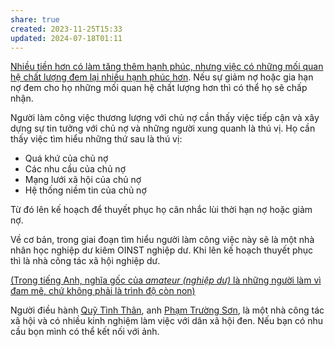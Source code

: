 ```yaml
---
share: true
created: 2023-11-25T15:33
updated: 2024-07-18T01:11
---
```

[Nhiều tiền hơn có làm tăng thêm hạnh phúc, nhưng việc có những mối quan hệ chất lượng đem lại nhiều hạnh phúc hơn](../../Hi%E1%BB%83u%20bi%E1%BA%BFt%20s%C3%A2u/Kinh%20t%E1%BA%BF.%20T%C3%A2m%20l%C3%BD%20h%E1%BB%8Dc%20qu%E1%BA%A3n%20l%C3%BD%20v%C3%A0%20lao%20%C4%91%E1%BB%99ng/Kinh%20t%E1%BA%BF/Kinh%20t%E1%BA%BF%20phi%20ch%C3%ADnh%20th%E1%BB%A9c/Nhi%E1%BB%81u%20ti%E1%BB%81n%20h%C6%A1n%20c%C3%B3%20l%C3%A0m%20t%C4%83ng%20th%C3%AAm%20h%E1%BA%A1nh%20ph%C3%BAc,%20nh%C6%B0ng%20vi%E1%BB%87c%20c%C3%B3%20nh%E1%BB%AFng%20m%E1%BB%91i%20quan%20h%E1%BB%87%20ch%E1%BA%A5t%20l%C6%B0%E1%BB%A3ng%20%C4%91em%20l%E1%BA%A1i%20nhi%E1%BB%81u%20h%E1%BA%A1nh%20ph%C3%BAc%20h%C6%A1n.md). Nếu sự giảm nợ hoặc gia hạn nợ đem cho họ những mối quan hệ chất lượng hơn thì có thể họ sẽ chấp nhận.

Người làm công việc thương lượng với chủ nợ cần thấy việc tiếp cận và xây dựng sự tin tưởng với chủ nợ và những người xung quanh là thú vị. Họ cần thấy việc tìm hiểu những thứ sau là thú vị:
- Quá khứ của chủ nợ
- Các nhu cầu của chủ nợ
- Mạng lưới xã hội của chủ nợ
- Hệ thống niềm tin của chủ nợ

Từ đó lên kế hoạch để thuyết phục họ cân nhắc lùi thời hạn nợ hoặc giảm nợ.

Về cơ bản, trong giai đoạn tìm hiểu người làm công việc này sẽ là một nhà nhân học nghiệp dư kiêm OINST nghiệp dư. Khi lên kế hoạch thuyết phục thì là nhà công tác xã hội nghiệp dư.

[(Trong tiếng Anh, nghĩa gốc của *amateur (nghiệp dư)* là những người làm vì đam mê, chứ không phải là trình độ còn non)](https://obsidian.quảcầu.cc/⚡Hiểu%20biết%20sâu/Kinh%20tế.%20Tâm%20lý%20học%20quản%20lý%20và%20lao%20động/Kinh%20tế/Lịch%20sử,%20triết%20học,%20chính%20trị,%20xã%20hội%20học%20trong%20kinh%20tế/Trong%20tiếng%20Anh,%20nghĩa%20gốc%20của%20amateur%20(nghiệp%20dư)%20là%20những%20người%20làm%20vì%20đam%20mê,%20chứ%20không%20phải%20là%20trình%20độ%20còn%20non?utm_source=Vault+B+Tồn+tại+trong+thế+giới+tư+bản+(Tài+nguyên)&utm_medium=Vault&utm_campaign=C1&utm_content=&utm_term=)

Người điều hành [Quỹ Tình Thân](https://www.facebook.com/profile.php?id=100077601589557&v=timeline&lst=100038413598261%3A100077601589557%3A1684514892&eav=AfZ-gv2lqyQB0Aq69YPKH02KBMzxO_jh4u9moWoAnA8pDhYcwmMc0rLzR_dOt0o4jOQ&refid=17&paipv=0 "Facebook"), anh [Phạm Trường Sơn](../../Hi%E1%BB%83u%20bi%E1%BA%BFt%20s%C3%A2u/Kinh%20doanh%20c%C3%B3%20tr%C3%A1ch%20nhi%E1%BB%87m.%20H%E1%BB%97%20tr%E1%BB%A3%20ng%C6%B0%E1%BB%9Di%20y%E1%BA%BFu%20th%E1%BA%BF/H%E1%BB%97%20tr%E1%BB%A3%20ng%C6%B0%E1%BB%9Di%20y%E1%BA%BFu%20th%E1%BA%BF/Ph%E1%BA%A1m%20Tr%C6%B0%E1%BB%9Dng%20S%C6%A1n.md), là một nhà công tác xã hội và có nhiều kinh nghiệm làm việc với dân xã hội đen. Nếu bạn có nhu cầu bọn mình có thể kết nối với ảnh.